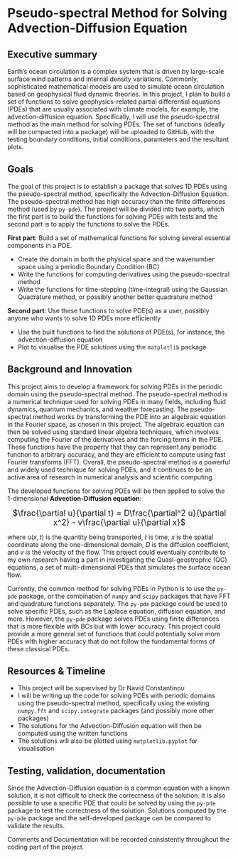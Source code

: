 # Pseudo-spectral Method for Solving Advection-Diffusion Equation

## Executive summary

Earth’s ocean circulation is a complex system that is driven by large-scale surface wind patterns and internal density variations. Commonly, sophisticated mathematical models are used to simulate ocean circulation based on geophysical fluid dynamic theories. In this project, I plan to build a set of functions to solve geophysics-related partial differential equations (PDEs) that are usually associated with climate models, for example, the advection-diffusion equation. Specifically, I will use the pseudo-spectral method as the main method for solving PDEs. The set of functions (ideally will be compacted into a package) will be uploaded to GitHub, with the testing boundary conditions, initial conditions, parameters and the resultant plots. 

## Goals

The goal of this project is to establish a package that solves 1D PDEs using the pseudo-spectral method, specifically the Advection-Diffusion Equation. The pseudo-spectral method has high accuracy than the finite differences method (used by `py-pde`). The project will be divided into two parts, which the first part is to build the functions for solving PDEs with tests and the second part is to apply the functions to solve the PDEs. 

**First part**: Build a set of mathematical functions for solving several essential components in a PDE. 
-	Create the domain in both the physical space and the wavenumber space using a periodic Boundary Condition (BC)
-	Write the functions for computing derivatives using the pseudo-spectral method
-	Write the functions for time-stepping (time-integral) using the Gaussian Quadrature method, or possibly another better quadrature method

**Second part**: Use these functions to solve PDE(s) as a user, possibly anyone who wants to solve 1D PDEs more efficiently
-	Use the built functions to find the solutions of PDE(s), for instance, the advection-diffusion equation
-	Plot to visualise the PDE solutions using the `matplotlib` package


## Background and Innovation  

This project aims to develop a framework for solving PDEs in the periodic domain using the pseudo-spectral method. The pseudo-spectral method is a numerical technique used for solving PDEs in many fields, including fluid dynamics, quantum mechanics, and weather forecasting. The pseudo-spectral method works by transforming the PDE into an algebraic equation in the Fourier space, as chosen in this project. The algebraic equation can then be solved using standard linear algebra techniques, which involves computing the Fourier of the derivatives and the forcing terms in the PDE. These functions have the property that they can represent any periodic function to arbitrary accuracy, and they are efficient to compute using fast Fourier transforms (FFT). Overall, the pseudo-spectral method is a powerful and widely used technique for solving PDEs, and it continues to be an active area of research in numerical analysis and scientific computing.

The developed functions for solving PDEs will be then applied to solve the 1-dimensional **Advection-Diffusion equation**:

<p style="text-align: center;"><font size= "4">$\frac{\partial u}{\partial t} = D\frac{\partial^2 u}{\partial x^2} - v\frac{\partial u}{\partial x}$</font></p> 

where $u(x,t)$ is the quantity being transported, $t$ is time, $x$ is the spatial coordinate along the one-dimensional domain, $D$ is the diffusion coefficient, and $v$ is the velocity of the flow. This project could eventually contribute to my own research having a part in investigating the Quasi-geostrophic (QG) equations, a set of multi-dimensional PDEs that simulates the surface ocean flow.

Currently, the common method for solving PDEs in Python is to use the `py-pde` package, or the combination of `numpy` and `scipy` packages that have FFT and quadrature functions separately. The `py-pde` package could be used to solve specific PDEs, such as the Laplace equation, diffusion equation, and more. However, the `py-pde` package solves PDEs using finite differences that is more flexible with BCs but with lower accuracy. This project could provide a more general set of functions that could potentially solve more PDEs with higher accuracy that do not follow the fundamental forms of these classical PDEs. 


## Resources & Timeline

-	This project will be supervised by Dr Navid Constantinou 
-	I will be writing up the code for solving PDEs with periodic domains using the pseudo-spectral method, specifically using the existing `numpy.fft` and `scipy.integrate` packages (and possibly more other packages)
-	The solutions for the Advection-Diffusion equation will then be computed using the written functions
-	The solutions will also be plotted using `matplotlib.pyplot` for visualisation


## Testing, validation, documentation

Since the Advection-Diffusion equation is a common equation with a known solution, it is not difficult to check the correctness of the solution. It is also possible to use a specific PDE that could be solved by using the `py-pde` package to test the correctness of the solution. Solutions computed by the `py-pde` package and the self-developed package can be compared to validate the results. 

Comments and Documentation will be recorded consistently throughout the coding part of the project. 
